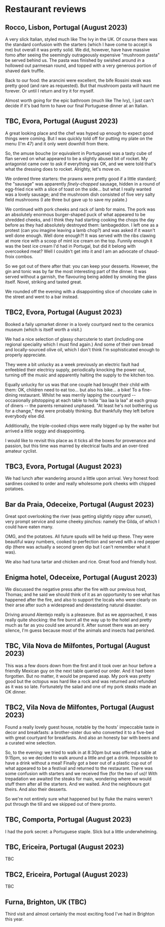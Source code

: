 # Restaurant reviews

## Rocco, Lisbon, Portugal (August 2023)

A very slick Italian, styled much like The Ivy in the UK. Of course there was the standard confusion with the starters (which I have come to accept is me) but overall it was pretty solid. We did, however, have have massive fomo after seeing the seemingly outrageously expensive "mushroom pasta" be served behind us. The pasta was finished by swished around _in_ a hollowed out parmesan round, and topped with a very generous portion of shaved dark truffle.

Back to our food: the arancini were excellent, the bife Rossini steak was pretty good (and rare as requested). But that mushroom pasta will haunt me forever. Or until I return and try it for myself.

Almost worth going for the epic bathroom (much like The Ivy), I just can't decide if it's bad form to have our final Portuguese dinner at an Italian.

## TBC, Evora, Portugal (August 2023)

A great looking place and the chef was hyped up enough to expect good things were coming. But I was quickly told off for putting my plate on the menu (I'm 47) and it only went downhill from there.

So, the amuse bouche (or equivalent in Portuguese) was a tasty cube of flan served on what appeared to be a slightly abused bit of rocket. My antagonist came over to ask if everything was OK, and we were told that's what the dressing does to rocket. Alrighty, let's move on.

We ordered three starters: the prawns were pretty good if a little standard; the "sausage" was apparently _finely-chopped_ sausage, hidden in a round of egg-fried rice with a slice of toast on the side... but what I really wanted was a lovely sausage; and the mushroom dish consisted of five very salty field mushrooms (I ate three but gave up to save my palate.)

We continued with pork cheeks and rack of lamb for mains. The pork was an absolutely enormous burger-shaped puck of what appeared to be shredded cheeks, and I think they had starting cooking the chops the day before as they had absolutely destroyed them: lambageddon. I left one as a protest (can you imagine leaving a lamb chop?) and was asked if it wasn't well done enough. Well done enough?! It was served with the ribs clawing at more rice with a scoop of mint ice cream on the top. Funnily enough it was the best ice cream I'd had in Portugal, but did it belong with overcooked meat? Well I couldn't get into it and I am an advocate of chaud-froix combos.

So we got out of there after that: you can keep your desserts. However, the gin and tonic was by far the most interesting part of the dinner. It was served without a garnish, the flavouring being added by smoking the glass itself. Novel, striking and tasted great.

We rounded off the evening with a disappointing slice of chocolate cake in the street and went to a bar instead.

## TBC2, Evora, Portugal (August 2023)

Booked a faily upmarket dinner in a lovely courtyard next to the ceramics museum (which is itself worth a visit.)

We had a nice selection of glassy charcuterie to start (including one regional speciality which I must find again.) And some of their own bread and locally-sourced olive oil, which I don't think I'm sophisticated enough to properly appreciate.

They were a bit unlucky as a week previously an electric fault had enfeebled their electricy supply, periodically knocking the power out, turning off the music and apparently halting the supply to the kitchen too.

Equally unlucky for us was that one couple had brought their child with them: OK, children need to eat too... but also his bike... a bike! To a fine-dining restaurant. Whilst he was merrily lapping the courtyard -- occasionally pitstopping at each table to holla "laa laa la laa" at each group of diners -- the parents remained unphased. "At least he's not bothering us for a change," they were probably thinking. But thankfully they left before everybody else did.

Additionally, the triple-cooked chips were really bigged up by the waiter but arrived a little soggy and disappointing.

I would like to revisit this place as it ticks all the boxes for provenance and passion, but this time was marred by electrical faults and an over-tired amateur cyclist.

## TBC3, Evora, Portugal (August 2023)

We had lunch after wandering around a little upon arrival. Very honest food: sardines cooked to order and really wholesome pork cheeks with chipped potatoes.

## Bar da Praia, Odeceixe, Portugal (August 2023)

Great spot overlooking the river (was getting slightly nippy after sunset), very prompt service and some cheeky pinchos: namely the Gilda, of which I could have eaten many.

OMG, and the potatoes. All future spuds will be held up these. They were beautiful waxy numbers, cooked to perfection and served with a red pepper dip (there was actually a second green dip but I can't remember what it was).

We also had tuna tartar and chicken and rice. Great food and friendly host.

## Enigma hotel, Odeceixe, Portugal (August 2023)

We discussed the negative press after the fire with our previous host, Thomas; and he said we should think of it as an opportunity to see what has happened after the fire, and also to support the locals who were clearly on their arse after such a widespread and devastating natural disaster.

Driving around Alentejo really is a pleaseure. But as we approached, it was really quite shocking: the fire burnt all the way up to the hotel and pretty much as far as you could see around it. After sunset there was an eery silence, I'm guess because most of the animals and insects had perished.

## TBC, Vila Nova de Milfontes, Portugal (August 2023)

This was a few doors down from the first and it took over an hour before a friendly Mexican guy on the next table queried our order. And it had been forgotten. But no matter, it would be prepared asap. My pork was pretty good but the octopus was hard like a rock and was returned and refunded as it was so late. Fortunately the salad and one of my pork steaks made an OK dinner.

## TBC2, Vila Nova de Milfontes, Portugal (August 2023)

Found a really lovely guest house, notable by the hosts' impeccable taste in decor and breakfasts: a brother-sister duo who converted it to a five-bed with great courtyard for breakfasts. And also an honesty bar with beers and a curated wine selection.

So, to the evening: we tried to walk in at 8:30pm but was offered a table at 9:15pm, so we decided to walk around a little and get a drink. Impossible to have a drink without a meal! Finally got a beer out of a plastic cup out of what appeared to be a festival and returned to the restaurant. There was some confusion with starters and we received five (for the two of us)! With trepadation we awaited the steaks for main, wondering where we would stuff them after all the starters. And we waited. And the neighbours got theirs. And also their desserts.

So we're not entirely sure what happened but by fluke the mains weren't put through the till and we skipped out of there pronto.

## TBC, Comporta, Portugal (August 2023)

I had the pork secret: a Portuguese staple. Slick but a little underwhelming.

## TBC, Ericeira, Portugal (August 2023)

TBC

## TBC2, Ericeira, Portugal (August 2023)

TBC

## Furna, Brighton, UK (TBC)

Third visit and almost certainly the most exciting food I've had in Brighton this year.
